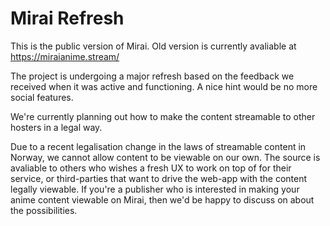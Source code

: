 # Mirai Refresh

This is the public version of Mirai. Old version is currently avaliable at https://miraianime.stream/

The project is undergoing a major refresh based on the feedback we received when it was active and functioning. A nice hint would be no more social features.

We're currently planning out how to make the content streamable to other hosters in a legal way.

Due to a recent legalisation change in the laws of streamable content in Norway, we cannot allow content to be viewable on our own. The source is avaliable to others who wishes a fresh UX to work on top of for their service, or third-parties that want to drive the web-app with the content legally viewable. If you're a publisher who is interested in making your anime content viewable on Mirai, then we'd be happy to discuss on about the possibilities.
